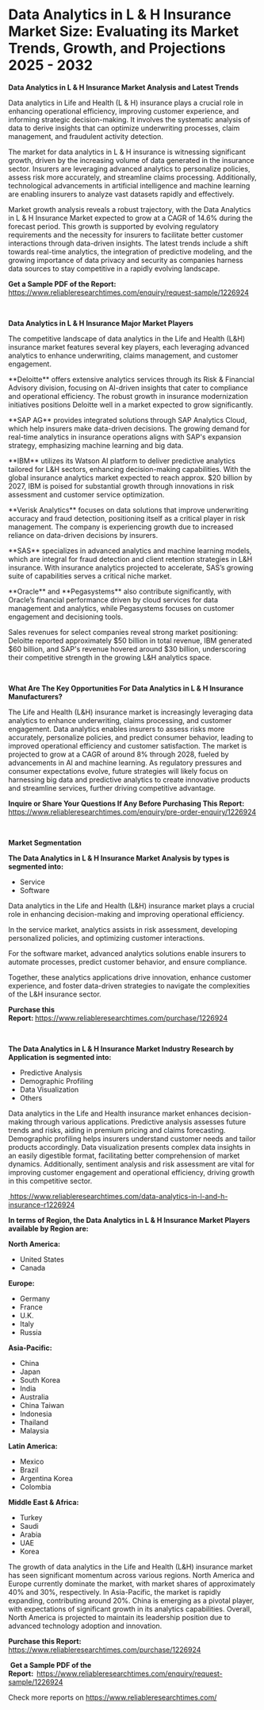 <p><h1>Data Analytics in L & H Insurance Market Size: Evaluating its Market Trends, Growth, and Projections 2025 - 2032</h1></p><p><strong>Data Analytics in L & H Insurance Market Analysis and Latest Trends</strong></p>
<p><p>Data analytics in Life and Health (L & H) insurance plays a crucial role in enhancing operational efficiency, improving customer experience, and informing strategic decision-making. It involves the systematic analysis of data to derive insights that can optimize underwriting processes, claim management, and fraudulent activity detection.</p><p>The market for data analytics in L & H insurance is witnessing significant growth, driven by the increasing volume of data generated in the insurance sector. Insurers are leveraging advanced analytics to personalize policies, assess risk more accurately, and streamline claims processing. Additionally, technological advancements in artificial intelligence and machine learning are enabling insurers to analyze vast datasets rapidly and effectively.</p><p>Market growth analysis reveals a robust trajectory, with the Data Analytics in L & H Insurance Market expected to grow at a CAGR of 14.6% during the forecast period. This growth is supported by evolving regulatory requirements and the necessity for insurers to facilitate better customer interactions through data-driven insights. The latest trends include a shift towards real-time analytics, the integration of predictive modeling, and the growing importance of data privacy and security as companies harness data sources to stay competitive in a rapidly evolving landscape.</p></p>
<p><strong>Get a Sample PDF of the Report:&nbsp;</strong> <a href="https://www.reliableresearchtimes.com/enquiry/request-sample/1226924?utm_campaign=3087&utm_medium=2&utm_source=Github&utm_content=ia&utm_term=11032025&utm_id=data-analytics-in-l-h-insurance">https://www.reliableresearchtimes.com/enquiry/request-sample/1226924</a></p>
<p>&nbsp;</p>
<p><strong>Data Analytics in L & H Insurance Major Market Players</strong></p>
<p><p>The competitive landscape of data analytics in the Life and Health (L&H) insurance market features several key players, each leveraging advanced analytics to enhance underwriting, claims management, and customer engagement.</p><p>**Deloitte** offers extensive analytics services through its Risk & Financial Advisory division, focusing on AI-driven insights that cater to compliance and operational efficiency. The robust growth in insurance modernization initiatives positions Deloitte well in a market expected to grow significantly.</p><p>**SAP AG** provides integrated solutions through SAP Analytics Cloud, which help insurers make data-driven decisions. The growing demand for real-time analytics in insurance operations aligns with SAP's expansion strategy, emphasizing machine learning and big data.</p><p>**IBM** utilizes its Watson AI platform to deliver predictive analytics tailored for L&H sectors, enhancing decision-making capabilities. With the global insurance analytics market expected to reach approx. $20 billion by 2027, IBM is poised for substantial growth through innovations in risk assessment and customer service optimization.</p><p>**Verisk Analytics** focuses on data solutions that improve underwriting accuracy and fraud detection, positioning itself as a critical player in risk management. The company is experiencing growth due to increased reliance on data-driven decisions by insurers.</p><p>**SAS** specializes in advanced analytics and machine learning models, which are integral for fraud detection and client retention strategies in L&H insurance. With insurance analytics projected to accelerate, SAS’s growing suite of capabilities serves a critical niche market.</p><p>**Oracle** and **Pegasystems** also contribute significantly, with Oracle’s financial performance driven by cloud services for data management and analytics, while Pegasystems focuses on customer engagement and decisioning tools.</p><p>Sales revenues for select companies reveal strong market positioning: Deloitte reported approximately $50 billion in total revenue, IBM generated $60 billion, and SAP's revenue hovered around $30 billion, underscoring their competitive strength in the growing L&H analytics space.</p></p>
<p>&nbsp;</p>
<p><strong>What Are The Key Opportunities For Data Analytics in L & H Insurance Manufacturers?</strong></p>
<p><p>The Life and Health (L&H) insurance market is increasingly leveraging data analytics to enhance underwriting, claims processing, and customer engagement. Data analytics enables insurers to assess risks more accurately, personalize policies, and predict consumer behavior, leading to improved operational efficiency and customer satisfaction. The market is projected to grow at a CAGR of around 8% through 2028, fueled by advancements in AI and machine learning. As regulatory pressures and consumer expectations evolve, future strategies will likely focus on harnessing big data and predictive analytics to create innovative products and streamline services, further driving competitive advantage.</p></p>
<p><strong>Inquire or Share Your Questions If Any Before Purchasing This Report:</strong> <a href="https://www.reliableresearchtimes.com/enquiry/pre-order-enquiry/1226924?utm_campaign=3087&utm_medium=2&utm_source=Github&utm_content=ia&utm_term=11032025&utm_id=data-analytics-in-l-h-insurance">https://www.reliableresearchtimes.com/enquiry/pre-order-enquiry/1226924</a></p>
<p>&nbsp;</p>
<p><strong>Market Segmentation</strong></p>
<p><strong>The Data Analytics in L & H Insurance Market Analysis by types is segmented into:</strong></p>
<p><ul><li>Service</li><li>Software</li></ul></p>
<p><p>Data analytics in the Life and Health (L&H) insurance market plays a crucial role in enhancing decision-making and improving operational efficiency. </p><p>In the service market, analytics assists in risk assessment, developing personalized policies, and optimizing customer interactions. </p><p>For the software market, advanced analytics solutions enable insurers to automate processes, predict customer behavior, and ensure compliance. </p><p>Together, these analytics applications drive innovation, enhance customer experience, and foster data-driven strategies to navigate the complexities of the L&H insurance sector.</p></p>
<p><strong>Purchase this Report:&nbsp;</strong><a href="https://www.reliableresearchtimes.com/purchase/1226924?utm_campaign=3087&utm_medium=2&utm_source=Github&utm_content=ia&utm_term=11032025&utm_id=data-analytics-in-l-h-insurance">https://www.reliableresearchtimes.com/purchase/1226924</a></p>
<p>&nbsp;</p>
<p><strong>The Data Analytics in L & H Insurance Market Industry Research by Application is segmented into:</strong></p>
<p><ul><li>Predictive Analysis</li><li>Demographic Profiling</li><li>Data Visualization</li><li>Others</li></ul></p>
<p><p>Data analytics in the Life and Health insurance market enhances decision-making through various applications. Predictive analysis assesses future trends and risks, aiding in premium pricing and claims forecasting. Demographic profiling helps insurers understand customer needs and tailor products accordingly. Data visualization presents complex data insights in an easily digestible format, facilitating better comprehension of market dynamics. Additionally, sentiment analysis and risk assessment are vital for improving customer engagement and operational efficiency, driving growth in this competitive sector.</p></p>
<p><a href="https://www.reliableresearchtimes.com/data-analytics-in-l-and-h-insurance-r1226924?utm_campaign=3087&utm_medium=2&utm_source=Github&utm_content=ia&utm_term=11032025&utm_id=data-analytics-in-l-h-insurance">&nbsp;https://www.reliableresearchtimes.com/data-analytics-in-l-and-h-insurance-r1226924</a></p>
<p><strong>In terms of Region, the Data Analytics in L & H Insurance Market Players available by Region are:</strong></p>
<p>
    <p> <strong> North America: </strong>
        <ul>
            <li>United States</li>
            <li>Canada</li>
        </ul>
        </p> 
    <p> <strong> Europe: </strong>
        <ul>
            <li>Germany</li>
            <li>France</li>
            <li>U.K.</li>
            <li>Italy</li>
            <li>Russia</li>
        </ul>
        </p> 
    <p> <strong> Asia-Pacific: </strong>
        <ul>
            <li>China</li>
            <li>Japan</li>
            <li>South Korea</li>
            <li>India</li>
            <li>Australia</li>
            <li>China Taiwan</li>
            <li>Indonesia</li>
            <li>Thailand</li>
            <li>Malaysia</li>
        </ul>
        </p> 
    <p> <strong> Latin America: </strong>
        <ul>
            <li>Mexico</li>
            <li>Brazil</li>
            <li>Argentina Korea</li>
            <li>Colombia</li>
        </ul>
        </p> 
    <p> <strong> Middle East & Africa: </strong>
        <ul>
            <li>Turkey</li>
            <li>Saudi</li>
            <li>Arabia</li>
            <li>UAE</li>
            <li>Korea</li>
        </ul>
    </p>
    </p>
<p><p>The growth of data analytics in the Life and Health (L&H) insurance market has seen significant momentum across various regions. North America and Europe currently dominate the market, with market shares of approximately 40% and 30%, respectively. In Asia-Pacific, the market is rapidly expanding, contributing around 20%. China is emerging as a pivotal player, with expectations of significant growth in its analytics capabilities. Overall, North America is projected to maintain its leadership position due to advanced technology adoption and innovation.</p></p>
<p><strong>Purchase this Report: </strong><a href="https://www.reliableresearchtimes.com/purchase/1226924?utm_campaign=3087&utm_medium=2&utm_source=Github&utm_content=ia&utm_term=11032025&utm_id=data-analytics-in-l-h-insurance">https://www.reliableresearchtimes.com/purchase/1226924</a></p>
<p>&nbsp;<strong>Get a Sample PDF of the Report:&nbsp;&nbsp;</strong><a href="https://www.reliableresearchtimes.com/enquiry/request-sample/1226924?utm_campaign=3087&utm_medium=2&utm_source=Github&utm_content=ia&utm_term=11032025&utm_id=data-analytics-in-l-h-insurance">https://www.reliableresearchtimes.com/enquiry/request-sample/1226924</a></p>
<p><strong></strong></p>
<p>Check more reports on <a href="https://www.reliableresearchtimes.com/?utm_campaign=3087&utm_medium=2&utm_source=Github&utm_content=ia&utm_term=11032025&utm_id=data-analytics-in-l-h-insurance">https://www.reliableresearchtimes.com/</a></p>